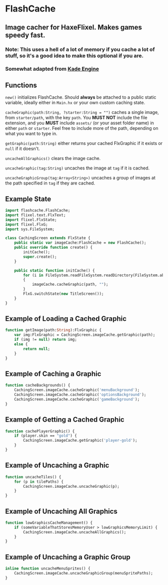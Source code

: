 # **FlashCache**
## Image cacher for **HaxeFlixel**. Makes games **speedy fast.**
### **Note:** This uses a hell of a lot of memory if you cache a lot of stuff, so it's a good idea to make this optional if you are.

### Somewhat adapted from [**Kade Engine**](http://github.com/KadeDev/Kade-Engine)

## **Functions**

`new()` initializes FlashCache. Should **always** be attached to a public static variable, ideally either in `Main.hx` or your own custom caching state.

`cacheGraphic(path:String, ?starter:String = "")` caches a single image, from `starter/path`, with the key `path`. You **MUST NOT** include the file extension, and you **MUST** include `assets/` (or your asset folder name) in either `path` or `starter`. Feel free to include more of the path, depending on what you want to type in.

`getGraphic(path:String)` either returns your cached FlxGraphic if it exists or `null` if it doesn't.

`uncacheAllGraphics()` clears the image cache.

`uncacheGraphic(tag:String)` uncaches the image at `tag` if it is cached.

`uncacheGraphicGroup(tag:Array<String>)` uncaches a group of images at the path specified in `tag` if they are cached.

## **Example State**

```hx
import flashcache.FlashCache;
import flixel.text.FlxText;
import flixel.FlxState;
import flixel.FlxG;
import sys.FileSystem;

class CachingScreen extends FlxState {
    public static var imageCache:FlashCache = new FlashCache();
    public override function create() {
        initCache();
        super.create();
    }

    public static function initCache() {
        for (i in FileSystem.readFileSystem.readDirectory(FileSystem.absolutePath("assets/shared/images"))
        {
            imageCache.cacheGraphic(path, "");
        }
        FlxG.switchState(new TitleScreen());
    }
}
```
## **Example of Loading a Cached Graphic**

```hx
function getImage(path:String):FlxGraphic {
    var img:FlxGraphic = CachingScreen.imageCache.getGraphic(path);
    if (img != null) return img;
    else {
        return null;
    }
}
```

## **Example of Caching a Graphic**

```hx
function cacheBackgrounds() {
    CachingScreen.imageCache.cacheGraphic('menuBackground');
    CachingScreen.imageCache.cacheGraphic('optionsBackground');
    CachingScreen.imageCache.cacheGraphic('gameBackground');
}
```

## **Example of Getting a Cached Graphic**

```hx
function cachePlayerGraphic() {
    if (player.skin == "gold") {
        CachingScreen.imageCache.getGraphic('player-gold');
    }
}
```

## **Example of Uncaching a Graphic**

```hx
function uncacheTiles() {
    for (p in tilePaths) {
        CachingScreen.imageCache.uncacheGraphic(p);
    }
}
```

## **Example of Uncaching All Graphics**

```hx
function lowGraphicsCacheManagement() {
    if (someVariableThatStoresMemoryUser > lowGraphicsMemoryLimit) {
        CachingScreen.imageCache.uncacheAllGraphics();
    }
}
```

## **Example of Uncaching a Graphic Group**

```hx
inline function uncacheMenuSprites() {
    CachingScreen.imageCache.uncacheGraphicGroup(menuSpritePaths);
}
```
